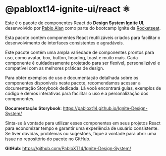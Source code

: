 # @pabloxt14-ignite-ui/react ⚛

Este é o pacote de componentes React do **Design System Ignite UI**, desenvolvido por [Pablo Alan](https://www.linkedin.com/in/pabloalan/) como parte do bootcamp Ignite da [Rocketseat](https://www.rocketseat.com.br/).

Esta pacote contém componentes React reutilizáveis criados para facilitar o desenvolvimento de interfaces consistentes e agradáveis.

Este pacote contém uma ampla variedade de componentes prontos para uso, como avatar, box, button, heading, toast e muito mais. Cada componente é cuidadosamente projetado para ser flexível, personalizável e compatível com as melhores práticas de design.

Para obter exemplos de uso e documentação detalhada sobre os componentes disponíveis neste pacote, recomendamos acessar a documentação Storybook dedicada. Lá você encontrará guias, exemplos de código e demos interativas para facilitar o uso e a personalização dos componentes.

**Documentação Storybook**: https://pabloxt14.github.io/Ignite-Design-System/

Sinta-se à vontade para utilizar esses componentes em seus projetos React para economizar tempo e garantir uma experiência de usuário consistente. Se tiver dúvidas, problemas ou sugestões, fique à vontade para abrir uma issue no repositório do pacote no GitHub.

**GitHub**: https://github.com/PabloXT14/Ignite-Design-System/